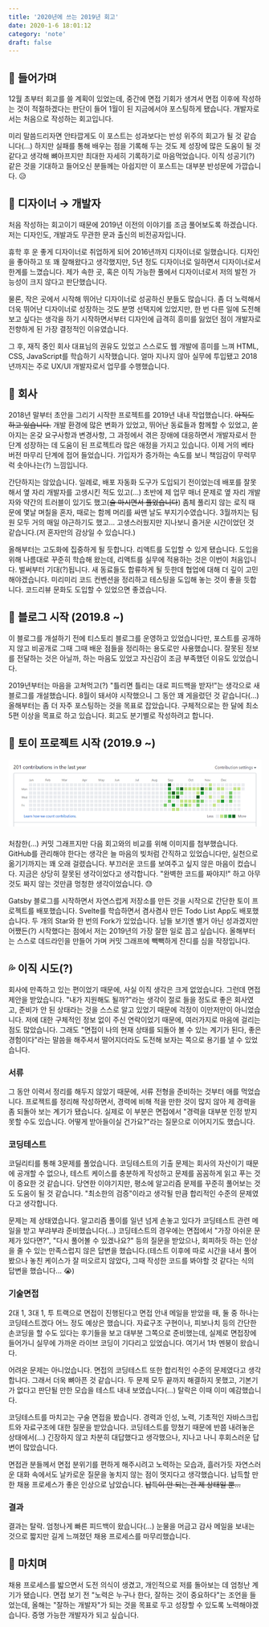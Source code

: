 ```yaml
---
title: '2020년에 쓰는 2019년 회고'
date: 2020-1-6 18:01:12
category: 'note'
draft: false
---
```


## 💬 들어가며

12월 초부터 회고를 쓸 계획이 있었는데, 중간에 면접 기회가 생겨서 면접 이후에 작성하는 것이 적절하겠다는 판단이 들어 1월이 된 지금에서야 포스팅하게 됐습니다. 개발자로서는 처음으로 작성하는 회고입니다.

미리 말씀드리자면 안타깝게도 이 포스트는 성과보다는 반성 위주의 회고가 될 것 같습니다(...) 하지만 실패를 통해 배우는 점을 기록해 두는 것도 제 성장에 많은 도움이 될 것 같다고 생각해 뼈아프지만 최대한 자세히 기록하기로 마음먹었습니다. 이직 성공기(?) 같은 것을 기대하고 들어오신 분들께는 아쉽지만 이 포스트는 대부분 반성문에 가깝습니다. 😥

## 🎨 디자이너 → 개발자

처음 작성하는 회고이기 때문에 2019년 이전의 이야기를 조금 풀어보도록 하겠습니다. 저는 디자인도, 개발과도 무관한 문과 출신의 비전공자입니다.

휴학 후 운 좋게 디자이너로 취업하게 되어 2016년까지 디자이너로 일했습니다. 디자인을 좋아하고 또 꽤 잘해왔다고 생각했지만, 5년 정도 디자이너로 일하면서 디자이너로서 한계를 느꼈습니다. 제가 속한 곳, 혹은 이직 가능한 풀에서 디자이너로서 저의 발전 가능성이 크지 않다고 판단했습니다.

물론, 작은 곳에서 시작해 뛰어난 디자이너로 성공하신 분들도 많습니다. 좀 더 노력해서 더욱 뛰어난 디자이너로 성장하는 것도 분명 선택지에 있었지만, 한 번 다른 일에 도전해 보고 싶다는 생각을 하기 시작하면서부터 디자인에 급격히 흥미를 잃었던 점이 개발자로 전향하게 된 가장 결정적인 이유였습니다.

그 후, 재직 중인 회사 대표님의 권유도 있었고 스스로도 웹 개발에 흥미를 느껴 HTML, CSS, JavaScript를 학습하기 시작했습니다. 얼마 지나지 않아 실무에 투입됐고 2018년까지는 주로 UX/UI 개발자로서 업무를 수행했습니다.

## 💁 회사

2018년 말부터 초안을 그리기 시작한 프로젝트를 2019년 내내 작업했습니다. ~~아직도 하고 있습니다.~~ 개발 환경에 많은 변화가 있었고, 뛰어난 동료들과 함께할 수 있었고, 쏟아지는 온갖 요구사항과 변경사항, 그 과정에서 겪은 장애에 대응하면서 개발자로서 한 단계 성장하는 데 도움이 된 프로젝트라 많은 애정을 가지고 있습니다. 이제 거의 베타 버전 마무리 단계에 접어 들었습니다. 가입자가 증가하는 속도를 보니 책임감이 무럭무럭 솟아나는(?) 느낌입니다.

간단하지는 않았습니다. 일례로, 배포 자동화 도구가 도입되기 전이었는데 배포를 잘못해서 옆 자리 개발자를 고생시킨 적도 있고(...) 초반에 제 업무 매너 문제로 옆 자리 개발자와 약간의 트러블이 있기도 했고(~~술 마시면서 풀었습니다~~) 좀체 풀리지 않는 로직 때문에 몇날 며칠을 혼자, 때로는 함께 머리를 싸맨 날도 부지기수였습니다. 3월까지는 팀원 모두 거의 매일 야근하기도 했고... 고생스러웠지만 지나보니 즐거운 시간이었던 것 같습니다.(저 혼자만의 감상일 수 있습니다.)

올해부터는 고도화에 집중하게 될 듯합니다. 리액트를 도입할 수 있게 됐습니다. 도입을 위해 나름대로 꾸준히 학습해 왔는데, 리액트를 실무에 적용하는 것은 이번이 처음입니다. 벌써부터 기대(?)됩니다. 새 동료들도 합류하게 될 듯한데 협업에 대해 더 깊이 고민해야겠습니다. 미리미리 코드 컨벤션을 정리하고 테스팅을 도입해 놓는 것이 좋을 듯합니다. 코드리뷰 문화도 도입할 수 있었으면 좋겠습니다.

## 📝 블로그 시작 (2019.8 ~)

이 블로그를 개설하기 전에 티스토리 블로그를 운영하고 있었습니다만, 포스트를 공개하지 않고 비공개로 그때 그때 배운 점들을 정리하는 용도로만 사용했습니다. 잘못된 정보를 전달하는 것은 아닐까, 하는 마음도 있었고 자신감이 조금 부족했던 이유도 있었습니다.

2019년부터는 마음을 고쳐먹고(?) "틀리면 틀리는 대로 피드백을 받자!"는 생각으로 새 블로그를 개설했습니다. 8월이 돼서야 시작했으니 그 동안 꽤 게을렀던 것 같습니다(...) 올해부터는 좀 더 자주 포스팅하는 것을 목표로 잡았습니다. 구체적으로는 한 달에 최소 5편 이상을 목표로 하고 있습니다. 회고도 분기별로 작성하려고 합니다.

## 🏃 토이 프로젝트 시작 (2019.9 ~)

####

![](./images/commit-graph-1.png)

####

처참한(...) 커밋 그래프지만 다음 회고와의 비교를 위해 이미지를 첨부했습니다. GitHub를 관리해야 한다는 생각은 늘 마음의 빚처럼 간직하고 있었습니다만, 실천으로 옮기기까지는 꽤 오래 걸렸습니다. 부끄러운 코드를 보여주고 싶지 않은 마음이 컸습니다. 지금은 상당히 잘못된 생각이었다고 생각합니다. "완벽한 코드를 짜야지!" 하고 아무것도 짜지 않는 것만큼 멍청한 생각이었습니다. 😓

Gatsby 블로그를 시작하면서 자연스럽게 저장소를 만든 것을 시작으로 간단한 토이 프로젝트를 배포했습니다. Svelte를 학습하면서 겸사겸사 만든 Todo List App도 배포했습니다. 두 개의 Star와 한 번의 Fork가 있었습니다. 남들 보기엔 별거 아닌 성과겠지만 어쨌든(?) 시작했다는 점에서 저는 2019년의 가장 잘한 일로 꼽고 싶습니다. 올해부터는 스스로 데드라인을 만들어 가며 커밋 그래프에 빽빽하게 잔디를 심을 작정입니다.

## 💦 이직 시도(?)

회사에 만족하고 있는 편이었기 때문에, 사실 이직 생각은 크게 없었습니다. 그런데 면접 제안을 받았습니다. "내가 지원해도 될까?"라는 생각이 절로 들을 정도로 좋은 회사였고, 준비가 안 된 상태라는 것을 스스로 알고 있었기 때문에 걱정이 이만저만이 아니었습니다. 저에 대한 구체적인 정보 없이 주신 연락이었기 때문에, 여러가지로 마음에 걸리는 점도 많았습니다. 그래도 "면접이 나의 현재 상태를 되돌아 볼 수 있는 계기가 된다, 좋은 경험이다"라는 말씀을 해주셔서 떨어지더라도 도전해 보자는 쪽으로 용기를 낼 수 있었습니다.

### 서류

그 동안 이력서 정리를 해두지 않았기 때문에, 서류 전형을 준비하는 것부터 애를 먹었습니다. 프로젝트를 정리해 작성하면서, 경력에 비해 적을 만한 것이 많지 않아 제 경력을 좀 되돌아 보는 계기가 됐습니다. 실제로 이 부분은 면접에서 "경력을 대부분 인정 받지 못할 수도 있습니다. 어떻게 받아들이실 건가요?"라는 질문으로 이어지기도 했습니다.

### 코딩테스트

코딜리티를 통해 3문제를 풀었습니다. 코딩테스트의 기출 문제는 회사의 자산이기 때문에 공개할 수 없으나, 테스트 케이스를 충분하게 작성하고 문제를 꼼꼼하게 읽고 푸는 것이 중요한 것 같습니다. 당연한 이야기지만, 평소에 알고리즘 문제를 꾸준히 풀어보는 것도 도움이 될 것 같습니다. "최소한의 검증"이라고 생각될 만큼 합리적인 수준의 문제였다고 생각합니다.

문제는 제 상태였습니다. 알고리즘 풀이를 일년 넘게 손놓고 있다가 코딩테스트 관련 메일을 받고 부랴부랴 준비했습니다(...) 코딩테스트의 경우에는 면접에서 "가장 아쉬운 문제가 있다면?", "다시 풀어볼 수 있겠나요?" 등의 질문을 받았으나, 회피하듯 하는 인상을 줄 수 있는 만족스럽지 않은 답변을 했습니다.(테스트 이후에 따로 시간을 내서 풀어봤으나 놓친 케이스가 잘 떠오르지 않았다, 그때 작성한 코드를 봐야할 것 같다는 식의 답변을 했습니다... 😭)

### 기술면접

2대 1, 3대 1, 투 트랙으로 면접이 진행된다고 면접 안내 메일을 받았을 때, 둘 중 하나는 코딩테스트겠다 어느 정도 예상은 했습니다. 자료구조 구현이나, 피보나치 등의 간단한 손코딩을 할 수도 있다는 후기들을 보고 대부분 그쪽으로 준비했는데, 실제로 면접장에 들어가니 실무에 가까운 라이브 코딩이 기다리고 있었습니다. 여기서 1차 멘붕이 왔습니다.

어려운 문제는 아니었습니다. 면접의 코딩테스트 또한 합리적인 수준의 문제였다고 생각합니다. 그래서 더욱 뼈아픈 것 같습니다. 두 문제 모두 끝까지 해결하지 못했고, 기본기가 없다고 판단될 만한 모습을 테스트 내내 보였습니다(...) 탈락은 이때 이미 예감했습니다.

코딩테스트를 마치고는 구술 면접을 봤습니다. 경력과 인성, 노력, 기초적인 자바스크립트와 자료구조에 대한 질문을 받았습니다. 코딩테스트를 망쳤기 때문에 반쯤 내려놓은 상태에서(...) 긴장하지 않고 차분히 대답했다고 생각했으나, 지나고 나니 후회스러운 답변이 많았습니다.

면접관 분들께서 면접 분위기를 편하게 해주시려고 노력하는 모습과, 흘러가듯 자연스러운 대화 속에서도 날카로운 질문을 놓치지 않는 점이 멋지다고 생각했습니다. 납득할 만한 채용 프로세스가 좋은 인상으로 남았습니다. ~~납득이 안 되는 건 제 상태일 뿐...~~

### 결과

결과는 탈락. 엄청나게 빠른 피드백이 왔습니다(...) 눈물을 머금고 감사 메일을 보내는 것으로 짧지만 길게 느껴졌던 채용 프로세스를 마무리했습니다.

## 💬 마치며

채용 프로세스를 밟으면서 도전 의식이 생겼고, 개인적으로 저를 돌아보는 데 엄청난 계기가 됐습니다. 면접 보기 전 "노력은 누구나 한다, 잘하는 것이 중요하다"는 조언을 들었는데, 올해는 "잘하는 개발자"가 되는 것을 목표로 두고 성장할 수 있도록 노력해야겠습니다. 증명 가능한 개발자가 되고 싶습니다.
